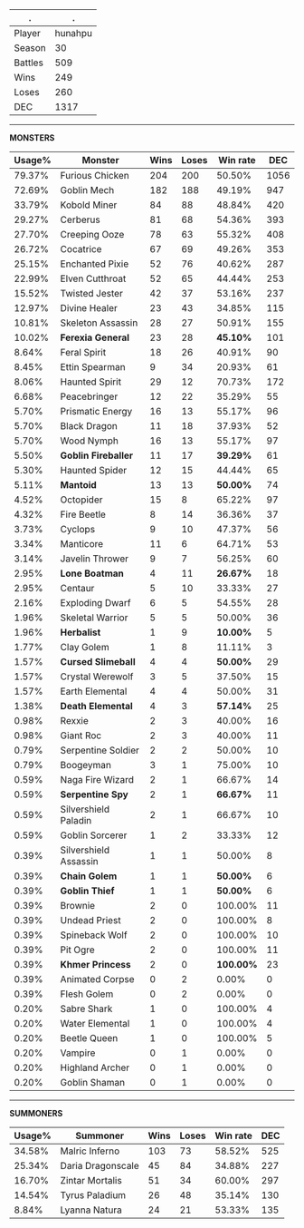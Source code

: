 .|.
|-|-
Player|hunahpu
Season|30
Battles|509
Wins|249
Loses|260
DEC|1317

---
**MONSTERS**

Usage%|Monster|Wins|Loses|Win rate|DEC|
-|-|-|-|-|-|
79.37%|Furious Chicken|204|200|50.50%|1056|
72.69%|Goblin Mech|182|188|49.19%|947|
33.79%|Kobold Miner|84|88|48.84%|420|
29.27%|Cerberus|81|68|54.36%|393|
27.70%|Creeping Ooze|78|63|55.32%|408|
26.72%|Cocatrice|67|69|49.26%|353|
25.15%|Enchanted Pixie|52|76|40.62%|287|
22.99%|Elven Cutthroat|52|65|44.44%|253|
15.52%|Twisted Jester|42|37|53.16%|237|
12.97%|Divine Healer|23|43|34.85%|115|
10.81%|Skeleton Assassin|28|27|50.91%|155|
10.02%|**Ferexia General**|23|28|**45.10%**|101|
8.64%|Feral Spirit|18|26|40.91%|90|
8.45%|Ettin Spearman|9|34|20.93%|61|
8.06%|Haunted Spirit|29|12|70.73%|172|
6.68%|Peacebringer|12|22|35.29%|55|
5.70%|Prismatic Energy|16|13|55.17%|96|
5.70%|Black Dragon|11|18|37.93%|52|
5.70%|Wood Nymph|16|13|55.17%|97|
5.50%|**Goblin Fireballer**|11|17|**39.29%**|61|
5.30%|Haunted Spider|12|15|44.44%|65|
5.11%|**Mantoid**|13|13|**50.00%**|74|
4.52%|Octopider|15|8|65.22%|97|
4.32%|Fire Beetle|8|14|36.36%|37|
3.73%|Cyclops|9|10|47.37%|56|
3.34%|Manticore|11|6|64.71%|53|
3.14%|Javelin Thrower|9|7|56.25%|60|
2.95%|**Lone Boatman**|4|11|**26.67%**|18|
2.95%|Centaur|5|10|33.33%|27|
2.16%|Exploding Dwarf|6|5|54.55%|28|
1.96%|Skeletal Warrior|5|5|50.00%|36|
1.96%|**Herbalist**|1|9|**10.00%**|5|
1.77%|Clay Golem|1|8|11.11%|3|
1.57%|**Cursed Slimeball**|4|4|**50.00%**|29|
1.57%|Crystal Werewolf|3|5|37.50%|15|
1.57%|Earth Elemental|4|4|50.00%|31|
1.38%|**Death Elemental**|4|3|**57.14%**|25|
0.98%|Rexxie|2|3|40.00%|16|
0.98%|Giant Roc|2|3|40.00%|11|
0.79%|Serpentine Soldier|2|2|50.00%|10|
0.79%|Boogeyman|3|1|75.00%|10|
0.59%|Naga Fire Wizard|2|1|66.67%|14|
0.59%|**Serpentine Spy**|2|1|**66.67%**|11|
0.59%|Silvershield Paladin|2|1|66.67%|10|
0.59%|Goblin Sorcerer|1|2|33.33%|12|
0.39%|Silvershield Assassin|1|1|50.00%|8|
0.39%|**Chain Golem**|1|1|**50.00%**|6|
0.39%|**Goblin Thief**|1|1|**50.00%**|6|
0.39%|Brownie|2|0|100.00%|11|
0.39%|Undead Priest|2|0|100.00%|8|
0.39%|Spineback Wolf|2|0|100.00%|10|
0.39%|Pit Ogre|2|0|100.00%|11|
0.39%|**Khmer Princess**|2|0|**100.00%**|23|
0.39%|Animated Corpse|0|2|0.00%|0|
0.39%|Flesh Golem|0|2|0.00%|0|
0.20%|Sabre Shark|1|0|100.00%|4|
0.20%|Water Elemental|1|0|100.00%|4|
0.20%|Beetle Queen|1|0|100.00%|5|
0.20%|Vampire|0|1|0.00%|0|
0.20%|Highland Archer|0|1|0.00%|0|
0.20%|Goblin Shaman|0|1|0.00%|0|

---
**SUMMONERS**

Usage%|Summoner|Wins|Loses|Win rate|DEC|
-|-|-|-|-|-|
34.58%|Malric Inferno|103|73|58.52%|525|
25.34%|Daria Dragonscale|45|84|34.88%|227|
16.70%|Zintar Mortalis|51|34|60.00%|297|
14.54%|Tyrus Paladium|26|48|35.14%|130|
8.84%|Lyanna Natura|24|21|53.33%|135|
